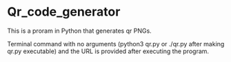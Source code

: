 # Qr_code_generator
This is a proram in Python that generates qr PNGs.

Terminal command with no arguments (python3 qr.py or ./qr.py after making qr.py executable) and the URL is provided after executing the program.
